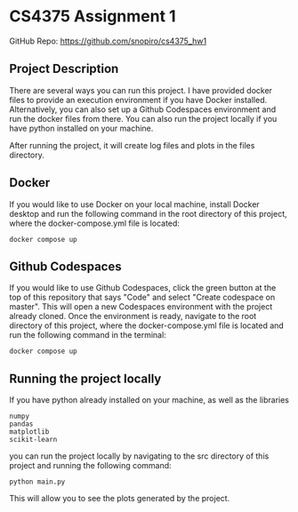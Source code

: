 # CS4375 Assignment 1
GitHub Repo: https://github.com/snopiro/cs4375_hw1

## Project Description
There are several ways you can run this project. I have provided docker files to provide an execution environment if you have Docker installed. Alternatively, you can also set up a Github Codespaces environment and run the docker files from there. You can also run the project locally if you have python installed on your machine.

After running the project, it will create log files and plots in the files directory.

## Docker
If you would like to use Docker on your local machine, install Docker desktop and run the following command in the root directory of this project, where the docker-compose.yml file is located:
```
docker compose up
```

## Github Codespaces

If you would like to use Github Codespaces, click the green button at the top of this repository that says "Code" and select "Create codespace on master". This will open a new Codespaces environment with the project already cloned. Once the environment is ready, navigate to the root directory of this project, where the docker-compose.yml file is located and run the following command in the terminal:
```
docker compose up
```

## Running the project locally

If you have python already installed on your machine, as well as the libraries
```
numpy
pandas
matplotlib
scikit-learn
```
you can run the project locally by navigating to the src directory of this project and running the following command:
```
python main.py
```
This will allow you to see the plots generated by the project.